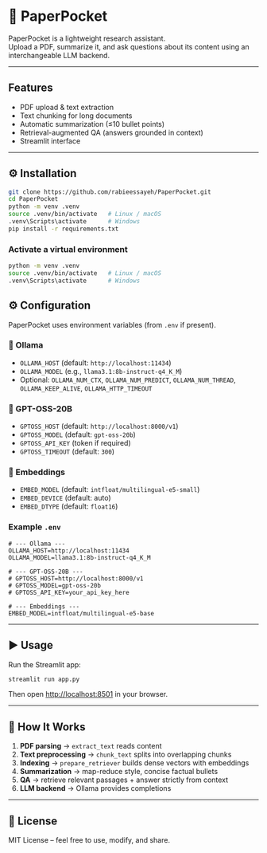 # 🧪 PaperPocket

PaperPocket is a lightweight research assistant.  
Upload a PDF, summarize it, and ask questions about its content using an interchangeable LLM backend.

---

## Features
- PDF upload & text extraction  
- Text chunking for long documents  
- Automatic summarization (≤10 bullet points)  
- Retrieval-augmented QA (answers grounded in context)  
- Streamlit interface  

---

## ⚙️ Installation

```bash
git clone https://github.com/rabieessayeh/PaperPocket.git
cd PaperPocket
python -m venv .venv
source .venv/bin/activate   # Linux / macOS
.venv\Scripts\activate      # Windows
pip install -r requirements.txt 
```






### Activate a virtual environment
```bash
python -m venv .venv
source .venv/bin/activate   # Linux / macOS
.venv\Scripts\activate      # Windows
```

## ⚙️ Configuration

PaperPocket uses environment variables (from `.env` if present).

### 🔹 Ollama
- `OLLAMA_HOST` (default: `http://localhost:11434`)  
- `OLLAMA_MODEL` (e.g., `llama3.1:8b-instruct-q4_K_M`)  
- Optional: `OLLAMA_NUM_CTX`, `OLLAMA_NUM_PREDICT`, `OLLAMA_NUM_THREAD`, `OLLAMA_KEEP_ALIVE`, `OLLAMA_HTTP_TIMEOUT`  

### 🔹 GPT-OSS-20B
- `GPTOSS_HOST` (default: `http://localhost:8000/v1`)  
- `GPTOSS_MODEL` (default: `gpt-oss-20b`)  
- `GPTOSS_API_KEY` (token if required)  
- `GPTOSS_TIMEOUT` (default: `300`)  

### 🔹 Embeddings
- `EMBED_MODEL` (default: `intfloat/multilingual-e5-small`)  
- `EMBED_DEVICE` (default: auto)  
- `EMBED_DTYPE` (default: `float16`)  

### Example `.env`
```env
# --- Ollama ---
OLLAMA_HOST=http://localhost:11434
OLLAMA_MODEL=llama3.1:8b-instruct-q4_K_M

# --- GPT-OSS-20B ---
# GPTOSS_HOST=http://localhost:8000/v1
# GPTOSS_MODEL=gpt-oss-20b
# GPTOSS_API_KEY=your_api_key_here

# --- Embeddings ---
EMBED_MODEL=intfloat/multilingual-e5-base

```
---

## ▶️ Usage

Run the Streamlit app:
```bash
streamlit run app.py
```

Then open [http://localhost:8501](http://localhost:8501) in your browser.


---

## 🧩 How It Works

1. **PDF parsing** → `extract_text` reads content  
2. **Text preprocessing** → `chunk_text` splits into overlapping chunks  
3. **Indexing** → `prepare_retriever` builds dense vectors with embeddings  
4. **Summarization** → map-reduce style, concise factual bullets  
5. **QA** → retrieve relevant passages + answer strictly from context  
6. **LLM backend** → Ollama provides completions  

---

## 📜 License

MIT License – feel free to use, modify, and share.  
